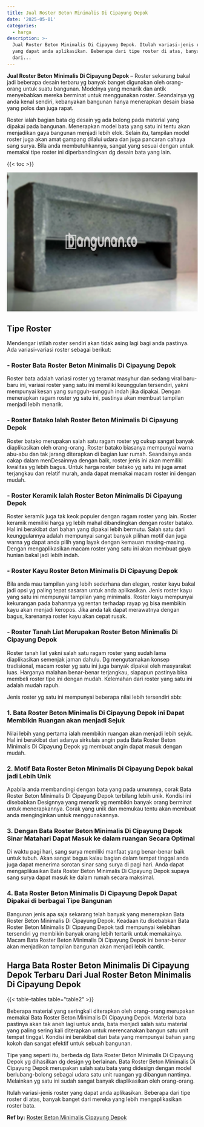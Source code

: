 ```yaml
---
title: Jual Roster Beton Minimalis Di Cipayung Depok
date: '2025-05-01'
categories:
  - harga
description: >-
  Jual Roster Beton Minimalis Di Cipayung Depok. Itulah variasi-jenis roster
  yang dapat anda aplikasikan. Beberapa dari tipe roster di atas, banyak banget
  dari...
---
```


**Jual Roster Beton Minimalis Di Cipayung Depok** – Roster sekarang bakal jadi beberapa desain terbaru yg banyak banget digunakan oleh orang-orang untuk suatu bangunan. Modelnya yang menarik dan antik menyebabkan mereka berminat untuk menggunakan roster. Seandainya yg anda kenal sendiri, kebanyakan bangunan hanya menerapkan desain biasa yang polos dan juga rapat.

Roster ialah bagian bata dg desain yg ada bolong pada material yang dipakai pada bangunan. Menerapkan model bata yang satu ini tentu akan menjadikan gaya bangunan menjadi lebih elok. Selain itu, tampilan model roster juga akan amat gampang dilalui udara dan juga pancaran cahaya sang surya. Bila anda membutuhkannya, sangat yang sesuai dengan untuk memakai tipe roster ini diperbandingkan dg desain bata yang lain.

{{< toc >}}

![Jual Roster Beton Minimalis Di Cipayung Depok](/images/bata-roster-minimalis-17.png)

## Tipe Roster

Mendengar istilah roster sendiri akan tidak asing lagi bagi anda pastinya. Ada variasi-variasi roster sebagai berikut:

### \- Roster Bata Roster Beton Minimalis Di Cipayung Depok

Roster bata adalah variasi roster yg teramat masyhur dan sedang viral baru-baru ini, variasi roster yang satu ini memiliki keunggulan tersendiri, yakni mempunyai kesan yang sungguh-sungguh indah jika dipakai. Dengan menerapkan ragam roster yg satu ini, pastinya akan membuat tampilan menjadi lebih menarik.

### \- Roster Batako Ialah Roster Beton Minimalis Di Cipayung Depok

Roster batako merupakan salah satu ragam roster yg cukup sangat banyak diaplikasikan oleh orang-orang. Roster batako biasanya mempunyai warna abu-abu dan tak jarang diterapkan di bagian luar rumah. Seandainya anda cakap dalam menDesainnya dengan baik, roster jenis ini akan memiliki kwalitas yg lebih bagus. Untuk harga roster batako yg satu ini juga amat terjangkau dan relatif murah, anda dapat memakai macam roster ini dengan mudah.

### \- Roster Keramik Ialah Roster Beton Minimalis Di Cipayung Depok

Roster keramik juga tak keok populer dengan ragam roster yang lain. Roster keramik memiliki harga yg lebih mahal dibandingkan dengan roster batako. Hal ini berakibat dari bahan yang dipakai lebih bermutu. Salah satu dari keunggulannya adalah mempunyai sangat banyak pilihan motif dan juga warna yg dapat anda pilih yang layak dengan kemauan masing-masing. Dengan mengaplikasikan macam roster yang satu ini akan membuat gaya hunian bakal jadi lebih indah.

### \- Roster Kayu Roster Beton Minimalis Di Cipayung Depok

Bila anda mau tampilan yang lebih sederhana dan elegan, roster kayu bakal jadi opsi yg paling tepat sasaran untuk anda aplikasikan. Jenis roster kayu yang satu ini mempunyai tampilan yang minimalis. Roster kayu mempunyai kekurangan pada bahannya yg rentan terhadap rayap yg bisa membikin kayu akan menjadi keropos. Jika anda tak dapat merawatnya dengan bagus, karenanya roster kayu akan cepat rusak.

### \- Roster Tanah Liat Merupakan Roster Beton Minimalis Di Cipayung Depok

Roster tanah liat yakni salah satu ragam roster yang sudah lama diaplikasikan semenjak jaman dahulu. Dg mengutamakan konsep tradisional, macam roster yg satu ini juga banyak dipakai oleh masyarakat luas. Harganya malahan benar-benar terjangkau, siapapun pastinya bisa membeli roster tipe ini dengan mudah. Kelemahan dari roster yang satu ini adalah mudah rapuh.

Jenis roster yg satu ini mempunyai beberapa nilai lebih tersendiri sbb:

### 1\. Bata Roster Beton Minimalis Di Cipayung Depok ini Dapat Membikin Ruangan akan menjadi Sejuk

Nilai lebih yang pertama ialah membikin ruangan akan menjadi lebih sejuk. Hal ini berakibat dari adanya sirkulais angin pada Bata Roster Beton Minimalis Di Cipayung Depok yg membuat angin dapat masuk dengan mudah.

### 2\. Motif Bata Roster Beton Minimalis Di Cipayung Depok bakal jadi Lebih Unik

Apabila anda membandingi dengan bata yang pada umumnya, corak Bata Roster Beton Minimalis Di Cipayung Depok terbilang lebih unik. Kondisi ini disebabkan Designnya yang menarik yg membikin banyak orang berminat untuk menerapkannya. Corak yang unik dan memukau tentu akan membuat anda menginginkan untuk menggunakannya.

### 3\. Dengan Bata Roster Beton Minimalis Di Cipayung Depok Sinar Matahari Dapat Masuk ke dalam ruangan Secara Optimal

Di waktu pagi hari, sang surya memiliki manfaat yang benar-benar baik untuk tubuh. Akan sangat bagus kalau bagian dalam tempat tinggal anda juga dapat menerima sorotan sinar sang surya di pagi hari. Anda dapat mengaplikasikan Bata Roster Beton Minimalis Di Cipayung Depok supaya sang surya dapat masuk ke dalam rumah secara maksimal.

### 4\. Bata Roster Beton Minimalis Di Cipayung Depok Dapat Dipakai di berbagai Tipe Bangunan

Bangunan jenis apa saja sekarang telah banyak yang menerapkan Bata Roster Beton Minimalis Di Cipayung Depok. Keadaan itu disebabkan Bata Roster Beton Minimalis Di Cipayung Depok tadi mempunyai kelebihan tersendiri yg membikin banyak orang lebih tertarik untuk memakainya. Macam Bata Roster Beton Minimalis Di Cipayung Depok ini benar-benar akan menjadikan tampilan bangunan akan menjadi lebih cantik.

## Harga Bata Roster Beton Minimalis Di Cipayung Depok Terbaru Dari Jual Roster Beton Minimalis Di Cipayung Depok

{{< table-tables table="table2" >}}

Beberapa material yang seringkali diterapkan oleh orang-orang merupakan memakai Bata Roster Beton Minimalis Di Cipayung Depok. Material bata pastinya akan tak aneh lagi untuk anda, bata menjadi salah satu material yang paling sering kali diterapkan untuk merencanakan bangun satu unit tempat tinggal. Kondisi ini berakibat dari bata yang mempunyai bahan yang kokoh dan sangat efektif untuk sebuah bangunan.

Tipe yang seperti itu, berbeda dg Bata Roster Beton Minimalis Di Cipayung Depok yg dihasilkan dg design yg berlainan. Bata Roster Beton Minimalis Di Cipayung Depok merupakan salah satu bata yang didesign dengan model berlubang-bolong sebagai udara satu unit ruangan yg dibangun nantinya. Melainkan yg satu ini sudah sangat banyak diaplikasikan oleh orang-orang.

Itulah variasi-jenis roster yang dapat anda aplikasikan. Beberapa dari tipe roster di atas, banyak banget dari mereka yang lebih mengaplikasikan roster bata.

**Ref by:** [Roster Beton Minimalis Cipayung Depok](https://id.wikipedia.org/wiki/Roster)
